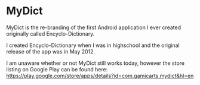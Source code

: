 # MyDict
MyDict is the re-branding of the first Android application I ever created originally called Encyclo-Dictionary.

I created Encyclo-Dictionary when I was in highschool and the original release of the app was in May 2012.

I am unaware whether or not MyDict still works today, however the store listing on Google Play can be found here: https://play.google.com/store/apps/details?id=com.gamicarts.mydict&hl=en
